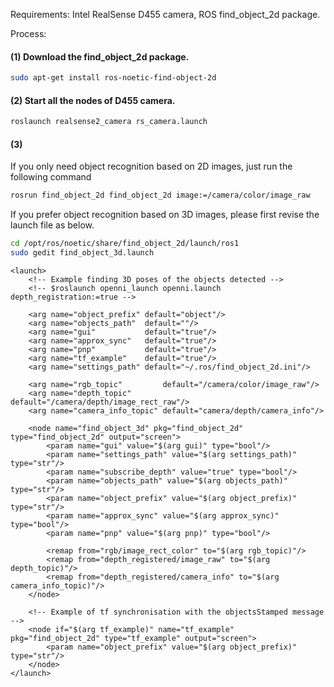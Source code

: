 Requirements: Intel RealSense D455 camera, ROS find_object_2d package.

Process:

#### (1) Download the find_object_2d package.

```bash
sudo apt-get install ros-noetic-find-object-2d
```

#### (2) Start all the nodes of D455 camera.

```bash
roslaunch realsense2_camera rs_camera.launch
```

#### (3)
If you only need object recognition based on 2D images, just run the following command

```bash
rosrun find_object_2d find_object_2d image:=/camera/color/image_raw
```

If you prefer object recognition based on 3D images, please first revise the launch file as below.

```bash
cd /opt/ros/noetic/share/find_object_2d/launch/ros1
sudo gedit find_object_3d.launch
```
```launch
<launch>
	<!-- Example finding 3D poses of the objects detected -->
	<!-- $roslaunch openni_launch openni.launch depth_registration:=true -->
	
	<arg name="object_prefix" default="object"/>
	<arg name="objects_path"  default=""/>
	<arg name="gui"           default="true"/>
	<arg name="approx_sync"   default="true"/>
	<arg name="pnp"           default="true"/>
	<arg name="tf_example"    default="true"/>
	<arg name="settings_path" default="~/.ros/find_object_2d.ini"/>
	
	<arg name="rgb_topic"         default="/camera/color/image_raw"/>
	<arg name="depth_topic"       default="/camera/depth/image_rect_raw"/>
	<arg name="camera_info_topic" default="camera/depth/camera_info"/>
	
	<node name="find_object_3d" pkg="find_object_2d" type="find_object_2d" output="screen">
		<param name="gui" value="$(arg gui)" type="bool"/>
		<param name="settings_path" value="$(arg settings_path)" type="str"/>
		<param name="subscribe_depth" value="true" type="bool"/>
		<param name="objects_path" value="$(arg objects_path)" type="str"/>
		<param name="object_prefix" value="$(arg object_prefix)" type="str"/>
		<param name="approx_sync" value="$(arg approx_sync)" type="bool"/>
		<param name="pnp" value="$(arg pnp)" type="bool"/>
		
		<remap from="rgb/image_rect_color" to="$(arg rgb_topic)"/>
		<remap from="depth_registered/image_raw" to="$(arg depth_topic)"/>
		<remap from="depth_registered/camera_info" to="$(arg camera_info_topic)"/>
	</node>
	
	<!-- Example of tf synchronisation with the objectsStamped message -->
	<node if="$(arg tf_example)" name="tf_example" pkg="find_object_2d" type="tf_example" output="screen">
		<param name="object_prefix" value="$(arg object_prefix)" type="str"/>
	</node>
</launch>
```

